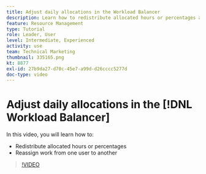 ```yaml
---
title: Adjust daily allocations in the Workload Balancer
description: Learn how to redistribute allocated hours or percentages and reassign work from one user to another.
feature: Resource Management
type: Tutorial
role: Leader, User
level: Intermediate, Experienced
activity: use
team: Technical Marketing
thumbnail: 335165.png
kt: 8877
exl-id: 27b9da27-d70c-45e7-a99d-d26cccc5277d
doc-type: video
---
```

# Adjust daily allocations in the [!DNL Workload Balancer]

In this video, you will learn how to:

* Redistribute allocated hours or percentages
* Reassign work from one user to another


>[!VIDEO](https://video.tv.adobe.com/v/335165/?quality=12&learn=on)
